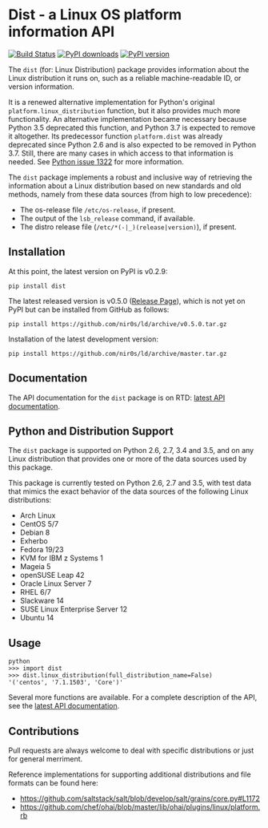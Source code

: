 Dist - a Linux OS platform information API
========================================================

[![Build Status](https://travis-ci.org/nir0s/ld.svg?branch=master)](https://travis-ci.org/nir0s/ld)
[![PyPI downloads](http://img.shields.io/pypi/dm/ld.svg)](https://pypi.python.org/pypi/ld)
[![PyPI version](http://img.shields.io/pypi/v/ld.svg)](https://pypi.python.org/pypi/ld)


The `dist` (for: Linux Distribution) package provides information about the
Linux distribution it runs on, such as a reliable machine-readable ID, or
version information.

It is a renewed alternative implementation for Python's
original `platform.linux_distribution` function, but it also provides much more
functionality.
An alternative implementation became necessary because Python 3.5 deprecated
this function, and Python 3.7 is expected to remove it altogether.
Its predecessor function `platform.dist` was already deprecated since
Python 2.6 and is also expected to be removed in Python 3.7.
Still, there are many cases in which access to that information is needed.
See [Python issue 1322](https://bugs.python.org/issue1322) for more
information.

The `dist` package implements a robust and inclusive way of retrieving the
information about a Linux distribution based on new standards and old methods,
namely from these data sources (from high to low precedence):

* The os-release file `/etc/os-release`, if present.
* The output of the `lsb_release` command, if available.
* The distro release file (`/etc/*(-|_)(release|version)`), if present.


## Installation

At this point, the latest version on PyPI is v0.2.9:

```shell
pip install dist
```

The latest released version is v0.5.0
([Release Page](https://github.com/nir0s/ld/releases/tag/v0.5.0)),
which is not yet on PyPI but can be installed from GitHub as follows:

```shell
pip install https://github.com/nir0s/ld/archive/v0.5.0.tar.gz
```

Installation of the latest development version:

```shell
pip install https://github.com/nir0s/ld/archive/master.tar.gz
```

## Documentation

The API documentation for the `dist` package is on RTD:
[latest API documentation](http://ld.readthedocs.org/en/latest/).

## Python and Distribution Support

The `dist` package is supported on Python 2.6, 2.7, 3.4 and 3.5, and on
any Linux distribution that provides one or more of the data sources
used by this package.

This package is currently tested on Python 2.6, 2.7 and 3.5, with test
data that mimics the exact behavior of the data sources of the following
Linux distributions:

* Arch Linux
* CentOS 5/7
* Debian 8
* Exherbo
* Fedora 19/23
* KVM for IBM z Systems 1
* Mageia 5
* openSUSE Leap 42
* Oracle Linux Server 7
* RHEL 6/7
* Slackware 14
* SUSE Linux Enterprise Server 12
* Ubuntu 14


## Usage

```
python
>>> import dist
>>> dist.linux_distribution(full_distribution_name=False)
'('centos', '7.1.1503', 'Core')'
```

Several more functions are available. For a complete description of the
API, see the [latest API documentation](http://ld.readthedocs.org/en/latest/).

## Contributions

Pull requests are always welcome to deal with specific distributions or just
for general merriment.

Reference implementations for supporting additional distributions and file
formats can be found here:

* https://github.com/saltstack/salt/blob/develop/salt/grains/core.py#L1172
* https://github.com/chef/ohai/blob/master/lib/ohai/plugins/linux/platform.rb
